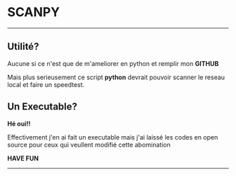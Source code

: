 # SCANPY

-------

## Utilité?

Aucune si ce n'est que de m'ameliorer en python et remplir mon __GITHUB__

Mais plus serieusement ce script **python** devrait pouvoir scanner le reseau local et faire un speedtest.

## Un Executable?

__Hé oui!!__

Effectivement j'en ai fait un executable mais j'ai laissé les codes en open source pour ceux qui veullent modifié cette abomination

__HAVE FUN__

-------